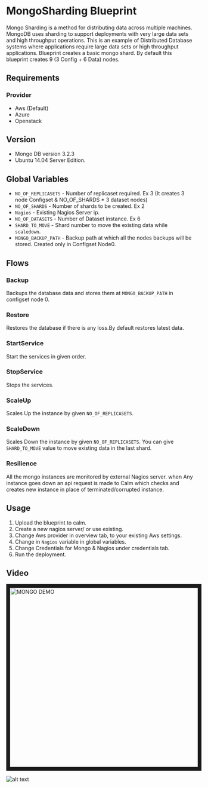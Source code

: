 MongoSharding Blueprint
=======================

Mongo Sharding is a method for distributing data across multiple machines.
MongoDB uses sharding to support deployments with very large data sets and high throughput operations.
This is an example of Distributed Database systems where applications require large data sets or high throughput applications.
Blueprint creates a basic mongo shard. By default this blueprint creates 9 (3 Config + 6 Data) nodes.

Requirements
------------
### Provider
- Aws (Default)
- Azure
- Openstack

Version
--------
- Mongo DB version 3.2.3
- Ubuntu 14.04 Server Edition.

Global Variables
----------
- `NO_OF_REPLICASETS` - Number of replicaset required. Ex 3 (It creates 3 node Configset & NO_OF_SHARDS * 3 dataset nodes)
- `NO_OF_SHARDS` - Number of shards to be created. Ex 2
- `Nagios` - Existing Nagios Server ip.
- `NO_OF_DATASETS` - Number of Dataset instance. Ex 6
- `SHARD_TO_MOVE` - Shard number to move the existing data while `scaledown`.
- `MONGO_BACKUP_PATH` - Backup path at which all the nodes backups will be stored. Created only in Configset Node0.

Flows
-------
### Backup
Backups the database data and stores them at `MONGO_BACKUP_PATH` in configset node 0.
### Restore
Restores the database if there is any loss.By default restores latest data.
### StartService
Start the services in given order.
### StopService
Stops the services.
### ScaleUp
Scales Up the instance by given `NO_OF_REPLICASETS`.
### ScaleDown
Scales Down the instance by given `NO_OF_REPLICASETS`. You can give `SHARD_TO_MOVE` value to move existing data in the last shard.
### Resilience
All the mongo instances are monitored by external Nagios server. when Any instance goes down an api request is made to Calm which checks and creates new instance in place of terminated/corrupted instance.

Usage
-----
1. Upload the blueprint to calm.
2. Create a new nagios server/ or use existing.
3. Change Aws provider in overview tab, to your existing Aws settings.
4. Change in `Nagios` variable in global variables.
5. Change Credentials for Mongo & Nagios under credentials tab.
6. Run the deployment.

Video
-----

<a href="http://www.youtube.com/watch?feature=player_embedded&v=05CkcLx7k9U" target="_blank"><img src="http://img.youtube.com/vi/05CkcLx7k9U/sddefault.jpg" alt="MONGO DEMO" width="640" height="480" border="10" /></a>

![alt text](http://p5.zdassets.com/hc/settings_assets/663149/200053878/mN1xL8tNpRRq3ws1id2YiA-calm_logo_white.png "Calm.io")
